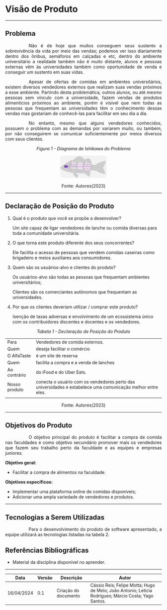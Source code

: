 # Visão de Produto

---

## Problema

<p style="text-indent: 2cm; text-align: justify;">Não é de hoje que muitos conseguem seus sustento a sobrevivência da vida por meio das vendas; podemos ver isso diariamente dentro dos 	ônibus, semáforos em calçadas e etc, dentro do ambiente universitário a realidade também não é muito distante, alunos e pessoas externas vêm às universidades também como oportunidade de venda e conseguir um sustento em suas vidas. </p>
<p style="text-indent: 2cm; text-align: justify;">Apesar de ofertas de comidas em ambientes universitários, existem diversos vendedores externos que realizam suas vendas próximos a esse ambiente. Partindo desta problemática, outros alunos, ou até mesmo pessoas sem vínculo com a universidade, fazem vendas de produtos alimentícios próximos ao ambiente, porém é visível que nem todas as pessoas que frequentam as universidades têm o conhecimento dessas vendas mas gostariam de conhecê-las para facilitar em seu dia a dia.</p>
<p style="text-indent: 2cm; text-align: justify;">No entanto, mesmo que alguns vendedores conhecidos, possuem o problema com as demandas por variarem muito, ou também, por não conseguirem se comunicar suficientemente por meios diversos com seus clientes.</p>

<center>

_Figura 1 - Diagrama de Ishikawa do Problema_


<img alt="Diagrama de Ishikawaa" src="https://github.com/mdsreq-fga-unb/2024.1-AlfaTaste/blob/main/docs/assets/espinhaPeixe.png?raw=true" style="border-radius: 10%; width: 150px;">

Fonte: Autores(2023)
</center>

---

## Declaração de Posição do Produto

1. Qual é o produto que você se propõe a desenvolver?

   Um site capaz de ligar vendedores de lanche ou comida diversas para toda a comunidade universitária.


2. O que torna este produto diferente dos seus concorrentes?

   Ele facilita o acesso de pessoas que vendem comidas caseiras como brigadeiro e meios auxiliares aos consumidores.


3. Quem são os usuários-alvo e clientes do produto?

    Os usuários-alvo são todas as pessoas que frequentam ambientes universitários;

    Clientes são os comerciantes autônomos que frequentam as universidades.


4. Por que os clientes deveriam utilizar / comprar este produto?

   Isenção de taxas adversas e envolvimento de um ecossistema único com os contribuidores discentes e docentes e os vendedores.


<center style="margin: 0 auto; width: fit-content;">

_Tabela 1 - Declaração de Posição do Produto_

|||
|--------------------------------|----------------------------------------------------------------------------|
| Para                           | Vendedores de comida externos.                                            |
| Quem                           | deseja facilitar o comércio                                                |
| O AlfaTaste                   | é um site de reserva                                                       |
| Quem                           | facilita a compra e a venda de lanches                                     |
| Ao contrário                   | do iFood e do Uber Eats.                                                   |
| Nosso produto                  | conecta o usuário com os vendedores perto das universidades e estabelece uma comunicação melhor entre eles. |
|||

Fonte: Autores(2023)
</center>


---

## Objetivos do Produto

<p style="text-indent: 2cm; text-align: justify;">O objetivo principal do produto é facilitar a compra de comida nas faculdades e como objetivo secundário promover mais os vendedores que fazem seu trabalho perto da faculdade e as equipes e empresas juniores.</p>

**Objetivo geral:**

- Facilitar a compra de alimentos na faculdade.

**Objetivos específicos:**
- Implementar uma plataforma online de comidas disponíveis;
- Adicionar uma ampla variedade de vendedores e produtos.

---

## Tecnologias a Serem Utilizadas

<p style="text-indent: 2cm; text-align: justify;">Para o desenvolvimento do produto de software apresentado, a equipe utilizará as tecnologias listadas na tabela 2.</p>


## Referências Bibliográficas

* Material da disciplina disponivel no aprender.

<div style="margin: 0 auto; width: fit-content;">

---

| Data       | Versão | Descrição            | Autor                                                                                                |
|------------|--------|----------------------|------------------------------------------------------------------------------------------------------|
| 16/04/2024 | 0.1    | Criação do documento | Cássio Reis; Felipe Motta; Hugo de Melo; João Antonio; Letícia Rodrigues; Márcio Costa; Yago Santos. |

</div>
